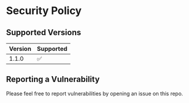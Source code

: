# Security Policy

## Supported Versions

| Version | Supported          |
| ------- | ------------------ |
| 1.1.0   | :white_check_mark: |

## Reporting a Vulnerability

Please feel free to report vulnerabilities by opening an issue on this repo.
